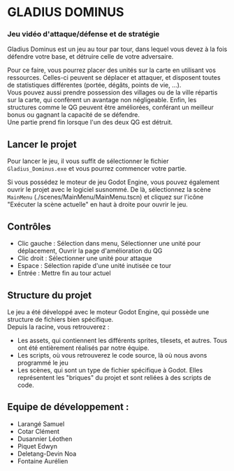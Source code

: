 # GLADIUS DOMINUS
### Jeu vidéo d'attaque/défense et de stratégie

Gladius Dominus est un jeu au tour par tour, dans lequel vous devez à la fois défendre votre base, et détruire celle de votre adversaire. 

Pour ce faire, vous pourrez placer des unités sur la carte en utilisant vos ressources. Celles-ci peuvent se déplacer et attaquer, et disposent toutes de statistiques différentes (portée, dégâts, points de vie, ...).  
Vous pouvez aussi prendre possession des villages ou de la ville répartis sur la carte, qui confèrent un avantage non négligeable.
Enfin, les structures comme le QG peuvent être améliorées, conférant un meilleur bonus ou gagnant la capacité de se défendre.  
Une partie prend fin lorsque l'un des deux QG est détruit.




## Lancer le projet
Pour lancer le jeu, il vous suffit de sélectionner le fichier ```Gladius_Dominus.exe``` et vous pourrez commencer votre partie.

Si vous possédez le moteur de jeu Godot Engine, vous pouvez également ouvrir le projet avec le logiciel susnommé. De là, sélectionnez la scène ```MainMenu``` (./scenes/MainMenu/MainMenu.tscn) et cliquez sur l'icône "Exécuter la scène actuelle" en haut à droite pour ouvrir le jeu.




## Contrôles
- Clic gauche : Sélection dans menu, Sélectionner une unité pour déplacement, Ouvrir la page d'amélioration du QG
- Clic droit : Sélectionner une unité pour attaque
- Espace : Sélection rapide d'une unité inutisée ce tour
- Entrée : Mettre fin au tour actuel




## Structure du projet
Le jeu a été développé avec le moteur Godot Engine, qui possède une structure de fichiers bien spécifique.  
Depuis la racine, vous retrouverez : 
- Les assets, qui contiennent les différents sprites, tilesets, et autres. Tous ont été entièrement réalisés par notre équipe.
- Les scripts, où vous retrouverez le code source, là où nous avons programmé le jeu
- Les scènes, qui sont un type de fichier spécifique à Godot. Elles représentent les "briques" du projet et sont reliées à des scripts de code.




## Equipe de développement :
 - Larangé Samuel
 - Cotar Clément
 - Dusannier Léothen
 - Piquet Edwyn 
 - Deletang-Devin Noa 
 - Fontaine Aurélien


